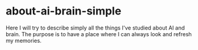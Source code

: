 # about-ai-brain-simple
Here I will try to describe simply all the things I've studied about AI and brain. The purpose is to have a place where I can always look and refresh my memories.
